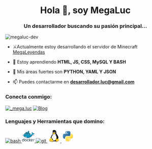 <h1 align="center">Hola 👋, soy MegaLuc</h1>
<h3 align="center">Un desarrollador buscando su pasión principal...</h3>

<p align="left"> <img src="https://komarev.com/ghpvc/?username=megaluc-dev&label=Visitas&color=09bb27&style=plastic" alt="megaluc-dev" /> </p>

- ⚔️Actualmente estoy desarrollando el servidor de Minecraft [MegaLeyendas](http://www.megaleyendas.com)

- 🌱 Estoy aprendiendo **HTML, JS, CSS, MySQL Y BASH**

- 💬 Mis áreas fuertes son **PYTHON, YAML Y JSON**

- 📫 Puedes contactarme en **desarrollador.luc@gmail.com**

<h3 align="left">Conecta conmigo:</h3>
<p align="left">
<a href="https://instagram.com/_mega.luc" target="blank"><img align="center" src="https://raw.githubusercontent.com/rahuldkjain/github-profile-readme-generator/master/src/images/icons/Social/instagram.svg" alt="_mega.luc" height="40" width="40" /></a>
<a href="https://www.megaluc.dev/" target="blank"><img align="center" src="https://cdn-icons-png.flaticon.com/256/3669/3669967.png" alt="Blog" height="40" width="40" /></a> </p>

<h3 align="left">Lenguajes y Herramientas que domino:</h3>
<p align="left"> <a href="https://www.gnu.org/software/bash/" target="_blank" rel="noreferrer"> <img src="https://www.vectorlogo.zone/logos/gnu_bash/gnu_bash-icon.svg" alt="bash" width="40" height="40"/> </a> <a href="https://www.docker.com/" target="_blank" rel="noreferrer"> <img src="https://raw.githubusercontent.com/devicons/devicon/master/icons/docker/docker-original-wordmark.svg" alt="docker" width="40" height="40"/> </a> <a href="https://git-scm.com/" target="_blank" rel="noreferrer"> <img src="https://www.vectorlogo.zone/logos/git-scm/git-scm-icon.svg" alt="git" width="40" height="40"/> </a> <a href="https://www.linux.org/" target="_blank" rel="noreferrer"> <img src="https://raw.githubusercontent.com/devicons/devicon/master/icons/linux/linux-original.svg" alt="linux" width="40" height="40"/> </a> <a href="https://www.python.org" target="_blank" rel="noreferrer"> <img src="https://raw.githubusercontent.com/devicons/devicon/master/icons/python/python-original.svg" alt="python" width="40" height="40"/> </a> </p>
<script type='text/javascript' src='https://storage.ko-fi.com/cdn/widget/Widget_2.js'></script><script type='text/javascript'>kofiwidget2.init('Apóyame en Ko-fi', '#1db34a', 'P5P619A2C7');kofiwidget2.draw();</script> 

